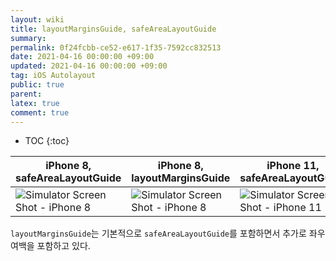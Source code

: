 ```yaml
---
layout: wiki
title: layoutMarginsGuide, safeAreaLayoutGuide
summary: 
permalink: 0f24fcbb-ce52-e617-1f35-7592cc832513
date: 2021-04-16 00:00:00 +09:00
updated: 2021-04-16 00:00:00 +09:00
tag: iOS Autolayout
public: true
parent: 
latex: true
comment: true
---
```


* TOC
{:toc}

| iPhone 8, safeAreaLayoutGuide | iPhone 8, layoutMarginsGuide | iPhone 11, safeAreaLayoutGuide | iPhone 11, layoutMarginsGuide |
| ----------------------------- | ---------------------------- | ------------------------------ | ----------------------------- |
| ![Simulator Screen Shot - iPhone 8](https://user-images.githubusercontent.com/15073405/110234234-a10b4d00-7f6c-11eb-88af-2cafcc1993cd.png) | ![Simulator Screen Shot - iPhone 8](https://user-images.githubusercontent.com/15073405/110234236-a2d51080-7f6c-11eb-8e45-a147b8bb4070.png) | ![Simulator Screen Shot - iPhone 11](https://user-images.githubusercontent.com/15073405/110234238-a36da700-7f6c-11eb-8d46-819aae49d713.png) | ![Simulator Screen Shot - iPhone 11](https://user-images.githubusercontent.com/15073405/110234240-a4063d80-7f6c-11eb-8585-4b1afafea57e.png) |

`layoutMarginsGuide`는 기본적으로 `safeAreaLayoutGuide`를 포함하면서 추가로 좌우 여백을 포함하고 있다.